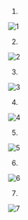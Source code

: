 1.

![1](https://github.com/user-attachments/assets/95f81f44-6551-446b-8fc4-e60c707e3b53)

2.

![2](https://github.com/user-attachments/assets/1b9688cb-83ec-402e-98be-947ca939e430)

3.

![3](https://github.com/user-attachments/assets/70afc054-c252-433c-a416-6655fc1584bb)

4.

![4](https://github.com/user-attachments/assets/024631f5-11f9-4030-8e88-e1f769ba0bb9)

5.

![5](https://github.com/user-attachments/assets/dc3a4a7e-2a59-48bc-8256-6c13383caa51)

6.

![6](https://github.com/user-attachments/assets/393b453d-f30a-43ac-bba4-3e8ef069082e)

7.

![7](https://github.com/user-attachments/assets/53544430-8c34-41cf-baea-9f423cb7ab02)
















































